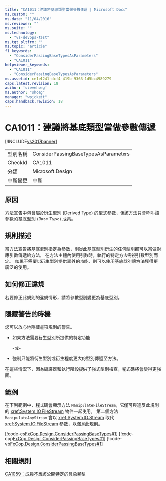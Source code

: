 ```yaml
---
title: "CA1011：建議將基底類型當做參數傳遞 | Microsoft Docs"
ms.custom: ""
ms.date: "11/04/2016"
ms.reviewer: ""
ms.suite: ""
ms.technology: 
  - "vs-devops-test"
ms.tgt_pltfrm: ""
ms.topic: "article"
f1_keywords: 
  - "ConsiderPassingBaseTypesAsParameters"
  - "CA1011"
helpviewer_keywords: 
  - "CA1011"
  - "ConsiderPassingBaseTypesAsParameters"
ms.assetid: ce1e1241-dcf4-419b-9363-1d5bc4989279
caps.latest.revision: 18
author: "stevehoag"
ms.author: "shoag"
manager: "wpickett"
caps.handback.revision: 18
---
```

# CA1011：建議將基底類型當做參數傳遞
[!INCLUDE[vs2017banner](../code-quality/includes/vs2017banner.md)]

|||  
|-|-|  
|型別名稱|ConsiderPassingBaseTypesAsParameters|  
|CheckId|CA1011|  
|分類|Microsoft.Design|  
|中斷變更|中斷|  
  
## 原因  
 方法宣告中包含屬於衍生型別 \(Derived Type\) 的型式參數，但該方法只會呼叫該參數的基底型別 \(Base Type\) 成員。  
  
## 規則描述  
 當方法宣告將基底型別指定為參數，則從此基底型別衍生的任何型別都可以當做對應引數傳遞給方法。  在方法主體內使用引數時，執行的特定方法需視引數型別而定。  如果不需要以衍生型別提供額外的功能，則可以使用基底型別讓方法獲得更廣泛的使用。  
  
## 如何修正違規  
 若要修正此規則的違規情形，請將參數型別變更為基底型別。  
  
## 隱藏警告的時機  
 您可以放心地隱藏這項規則的警告。  
  
-   如果方法需要衍生型別所提供的特定功能  
  
     \-或\-  
  
-   強制只能將衍生型別或衍生程度更大的型別傳遞至方法。  
  
 在這些情況下，因為編譯器和執行階段提供了強式型別檢查，程式碼將會變得更強固。  
  
## 範例  
 在下列範例中，程式碼會顯示方法 `ManipulateFileStream`，它僅可與違反此規則的 <xref:System.IO.FileStream> 物件一起使用。  第二個方法 `ManipulateAnyStream` 會以 <xref:System.IO.Stream> 取代 <xref:System.IO.FileStream> 參數，以滿足此規則。  
  
 [!code-cs[FxCop.Design.ConsiderPassingBaseTypes#1](../code-quality/codesnippet/CSharp/ca1011-consider-passing-base-types-as-parameters_1.cs)]
 [!code-cpp[FxCop.Design.ConsiderPassingBaseTypes#1](../code-quality/codesnippet/CPP/ca1011-consider-passing-base-types-as-parameters_1.cpp)]
 [!code-vb[FxCop.Design.ConsiderPassingBaseTypes#1](../code-quality/codesnippet/VisualBasic/ca1011-consider-passing-base-types-as-parameters_1.vb)]  
  
## 相關規則  
 [CA1059：成員不應該公開特定的具象類型](../code-quality/ca1059-members-should-not-expose-certain-concrete-types.md)